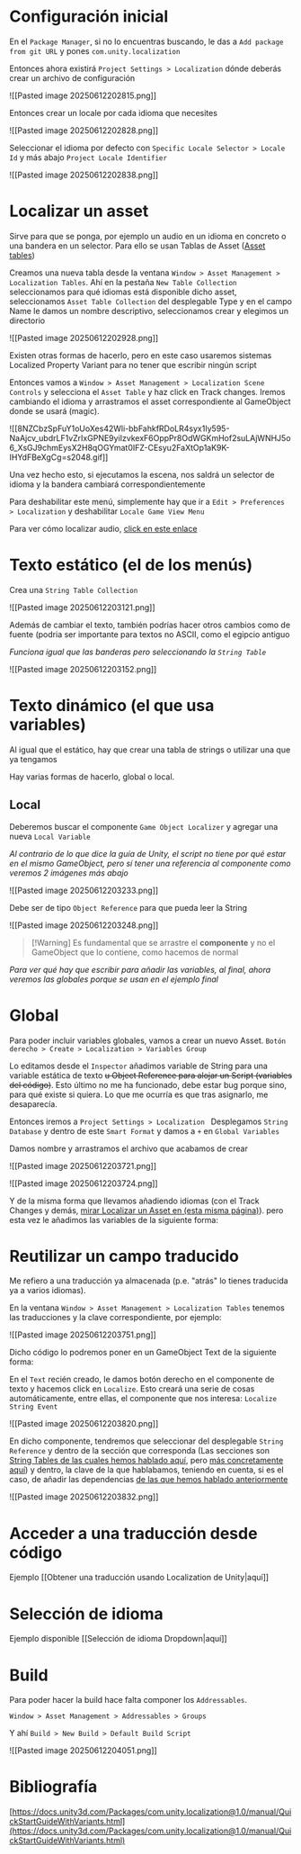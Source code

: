 # Configuración inicial

En el `Package Manager`, si no lo encuentras buscando, le das a `Add package from git URL` y pones `com.unity.localization`

Entonces ahora existirá `Project Settings > Localization` dónde deberás crear un archivo de configuración

![[Pasted image 20250612202815.png]]

Entonces crear un locale por cada idioma que necesites

![[Pasted image 20250612202828.png]]

Seleccionar el idioma por defecto con `Specific Locale Selector > Locale Id` y más abajo `Project Locale Identifier`

![[Pasted image 20250612202838.png]]

# Localizar un asset

Sirve para que se ponga, por ejemplo un audio en un idioma en concreto o una bandera en un selector. Para ello se usan Tablas de Asset ([Asset tables](https://docs.unity3d.com/Packages/com.unity.localization@1.0/manual/AssetTables.html))

Creamos una nueva tabla desde la ventana `Window > Asset Management > Localization Tables`. Ahí en la pestaña `New Table Collection` seleccionamos para qué idiomas está disponible dicho asset, seleccionamos `Asset Table Collection` del desplegable Type y en el campo Name le damos un nombre descriptivo, seleccionamos crear y elegimos un directorio

![[Pasted image 20250612202928.png]]

Existen otras formas de hacerlo, pero en este caso usaremos sistemas Localized Property Variant para no tener que escribir ningún script

Entonces vamos a `Window > Asset Management > Localization Scene Controls` y selecciona el `Asset Table` y haz click en Track changes. Iremos cambiando el idioma y arrastramos el asset correspondiente al GameObject donde se usará (magic).

![[8NZCbzSpFuY1oUoXes42Wli-bbFahkfRDoLR4syx1Iy595-NaAjcv_ubdrLF1vZrIxGPNE9yiIzvkexF6OppPr8OdWGKmHof2suLAjWNHJ5o6_XsGJ9chmEysX2H8qOGYmat0IFZ-CEsyu2FaXtOp1aK9K-IHYdFBeXgCg=s2048.gif]]

Una vez hecho esto, si ejecutamos la escena, nos saldrá un selector de idioma y la bandera cambiará correspondientemente

Para deshabilitar este menú, simplemente hay que ir a `Edit > Preferences > Localization` y deshabilitar `Locale Game View Menu`

Para ver cómo localizar audio, [click en este enlace](https://www.google.com/url?q=https%3A%2F%2Fdocs.unity3d.com%2FPackages%2Fcom.unity.localization%401.0%2Fmanual%2FQuickStartGuideWithVariants.html%23localize-audio&sa=D&sntz=1&usg=AOvVaw2HbUzdzIFdlmZWuXrscotB)

# Texto estático (el de los menús)

Crea una `String Table Collection`

![[Pasted image 20250612203121.png]]

Además de cambiar el texto, también podrías hacer otros cambios como de fuente (podria ser importante para textos no ASCII, como el egipcio antiguo

_Funciona igual que las banderas pero seleccionando la `String Table`_

![[Pasted image 20250612203152.png]]

# Texto dinámico (el que usa variables)

Al igual que el estático, hay que crear una tabla de strings o utilizar una que ya tengamos

Hay varias formas de hacerlo, global o local.

## Local

Deberemos buscar el componente `Game Object Localizer` y agregar una nueva `Local Variable`

*Al contrario de lo que dice la guía de Unity, el script no tiene por qué estar en el mismo GameObject, pero sí tener una referencia al componente como veremos 2 imágenes más abajo*

![[Pasted image 20250612203233.png]]

Debe ser de tipo `Object Reference` para que pueda leer la String

![[Pasted image 20250612203248.png]]

> [!Warning] Es fundamental que se arrastre el **componente** y no el GameObject que lo contiene, como hacemos de normal

_Para ver qué hay que escribir para añadir las variables, al final, ahora veremos las globales porque se usan en el ejemplo final_

# Global

Para poder incluir variables globales, vamos a crear un nuevo Asset. `Botón derecho > Create > Localization > Variables Group `

Lo editamos desde el `Inspector` añadimos variable de String para una variable estática de texto ~~u Object Reference para alojar un Script (variables del código)~~. Esto último no me ha funcionado, debe estar bug porque sino, para qué existe si quiera. Lo que me ocurría es que tras asignarlo, me desaparecía.

Entonces iremos a `Project Settings > Localization
`
Desplegamos `String Database` y dentro de este `Smart Format` y damos a `+` en `Global Variables`

Damos nombre y arrastramos el archivo que acabamos de crear

![[Pasted image 20250612203721.png]]

![[Pasted image 20250612203724.png]]

Y de la misma forma que llevamos añadiendo idiomas (con el Track Changes y demás, [mirar Localizar un Asset en (esta misma página)](https://sites.google.com/view/wikijavi/unity/lo-b%C3%A1sico/localization#h.v0h3d11zdy7q)). pero esta vez le añadimos las variables de la siguiente forma:

# Reutilizar un campo traducido

Me refiero a una traducción ya almacenada (p.e. "atrás" lo tienes traducida ya a varios idiomas).

En la ventana `Window > Asset Management > Localization Tables` tenemos las traducciones y la clave correspondiente, por ejemplo:

![[Pasted image 20250612203751.png]]

Dicho código lo podremos poner en un GameObject Text de la siguiente forma:

En el `Text` recién creado, le damos botón derecho en el componente de texto y hacemos click en `Localize`. Esto creará una serie de cosas automáticamente, entre ellas, el componente que nos interesa: `Localize String Event`

![[Pasted image 20250612203820.png]]

En dicho componente, tendremos que seleccionar del desplegable `String Reference` y dentro de la sección que corresponda (Las secciones son [String Tables de las cuales hemos hablado aquí](https://sites.google.com/view/wikijavi/unity/lo-b%C3%A1sico/localization#h.v0h3d11zdy7q), pero [más concretamente aquí](https://sites.google.com/view/wikijavi/unity/lo-b%C3%A1sico/localization#h.17xae3ijl8gm)) y dentro, la clave de la que hablabamos, teniendo en cuenta, si es el caso, de añadir las dependencias [de las que hemos hablado anteriormente](https://sites.google.com/view/wikijavi/unity/lo-b%C3%A1sico/localization#h.7dw4pu67nfah)

![[Pasted image 20250612203832.png]]

# Acceder a una traducción desde código

Ejemplo [[Obtener una traducción usando Localization de Unity|aquí]]

# Selección de idioma

Ejemplo disponible [[Selección de idioma Dropdown|aquí]]

# Build

Para poder hacer la build hace falta componer los `Addressables`. 

```
Window > Asset Management > Addressables > Groups
```

Y ahí `Build > New Build > Default Build Script`

![[Pasted image 20250612204051.png]]

# Bibliografía

[https://docs.unity3d.com/Packages/com.unity.localization@1.0/manual/QuickStartGuideWithVariants.html](https://docs.unity3d.com/Packages/com.unity.localization@1.0/manual/QuickStartGuideWithVariants.html)